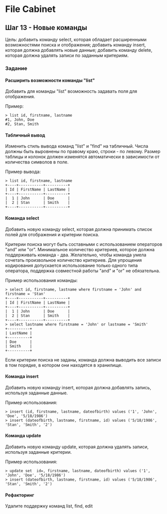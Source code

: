 # File Cabinet

## Шаг 13 - Новые команды

Цель: добавить команду select, которая обладает расширенными возможностями поиска и отображения; добавить команду insert, которая должна добавлять новые данные; добавить команду delete, которая должна удалять записи по заданным критериям.


### Задание

#### Расширить возможности команды "list"

Добавить для команды "list" возможность задавать поля для отображения.

Пример:

```
> list id, firstname, lastname
#1, John, Doe
#2, Stan, Smith
```


#### Табличный вывод

Изменить стиль вывода команд "list" и "find" на табличный. Числа должны быть выровнены по правому краю, строки - по левому. Размер таблицы и колонок должен изменятся автоматически в зависимости от количества символов в поле.

Пример вывода:

```
> list id, firstname, lastname
+----+-----------+----------+
| Id | FirstName | LastName |
+----+-----------+----------+
|  1 | John      | Doe      |
|  2 | Stan      | Smith    |
+----+-----------+----------+
```


#### Команда select

Добавить новую команду select, которая должна принимать список полей для отображения и критерии поиска.

Критерии поиска могут быть составными с использованием операторов "and" или "or". Минимальное количество критериев, которое должна поддерживать команда - два. Желательно, чтобы команда умела сочетать произвольное количество критериев. Для упрощения кодирования допускается использование только одного типа оператора, поддержка совместной работы "and" и "or" не обязательна.

Пример использования команды:

```
> select id, firstname, lastname where firstname = 'John' and firstname = 'Stan'
+----+-----------+----------+
| Id | FirstName | LastName |
+----+-----------+----------+
|  1 | John      | Doe      |
|  2 | Stan      | Smith    |
+----+-----------+----------+
> select lastname where firstname = 'John' or lastname = 'Smith'
+----------+
| LastName |
+----------+
| Doe      |
| Smith    |
+----------+
```

Если критерии поиска не заданы, команда должна выводить все записи в том порядке, в котором они находятся в хранилище.


#### Команда insert

Добавить новую команду insert, которая должна добавлять запись, используя заданные данные.

Пример использования:

```
> insert (id, firstname, lastname, dateofbirth) values ('1', 'John', 'Doe', '5/18/1986')
> insert (dateofbirth, lastname, firstname, id) values ('5/18/1986', 'Stan', 'Smith', '2')
```


#### Команда update

Добавить новую команду update, которая должна удалять записи, используя заданные критерии.

Пример использования:

```
> update set  id=, firstname, lastname, dateofbirth) values ('1', 'John', 'Doe', '5/18/1986')
> insert (dateofbirth, lastname, firstname, id) values ('5/18/1986', 'Stan', 'Smith', '2')
```


#### Рефакторинг

Удалите поддержку команд list, find, edit 
